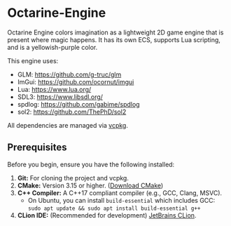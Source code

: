 # Octarine-Engine #

Octarine Engine colors imagination as a lightweight 2D game engine that is present where magic happens. It has its own ECS, supports Lua scripting, and is a yellowish-purple color.

This engine uses:

-   GLM: <https://github.com/g-truc/glm>
-   ImGui: <https://github.com/ocornut/imgui>
-   Lua: <https://www.lua.org/>
-   SDL3: <https://www.libsdl.org/>
-   spdlog: <https://github.com/gabime/spdlog>
-   sol2: <https://github.com/ThePhD/sol2>

All dependencies are managed via [vcpkg](https://github.com/microsoft/vcpkg).

## Prerequisites

Before you begin, ensure you have the following installed:

1.  **Git:** For cloning the project and vcpkg.
2.  **CMake:** Version 3.15 or higher. ([Download CMake](https://cmake.org/download/))
3.  **C++ Compiler:** A C++17 compliant compiler (e.g., GCC, Clang, MSVC).
    * On Ubuntu, you can install `build-essential` which includes GCC: `sudo apt update && sudo apt install build-essential g++`
4.  **CLion IDE:** (Recommended for development) [JetBrains CLion](https://www.jetbrains.com/clion/).
